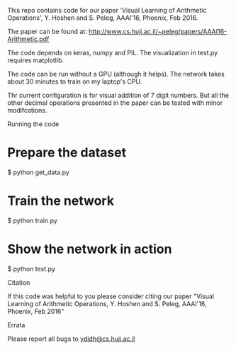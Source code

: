 This repo contains code for our paper 'Visual Learning of Arithmetic Operations', Y. Hoshen and S. Peleg, AAAI'16, Phoenix, Feb 2016.

The paper can be found at: http://www.cs.huji.ac.il/~peleg/papers/AAAI16-Arithmetic.pdf

The code depends on keras, numpy and PIL. The visualization in test.py requires matplotlib.

The code can be run without a GPU (although it helps). The network takes about 30 minutes to train on my laptop's CPU. 

Thr current configuration is for visual addition of 7 digit numbers. But all the other decimal operations presented in the paper can be tested with minor modifcations.

Running the code  

# Prepare the dataset  
$ python get_data.py  
# Train the network  
$ python train.py  
# Show the network in action  
$ python test.py  

Citation

If this code was helpful to you please consider citing our paper "Visual Learning of Arithmetic Operations, Y. Hoshen and S. Peleg, AAAI'16, Phoenix, Feb 2016"

Errata

Please report all bugs to ydidh@cs.huji.ac.il

